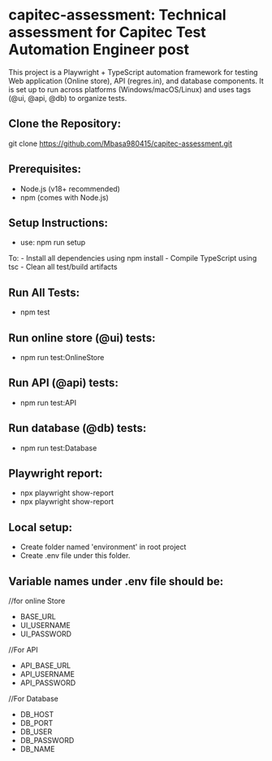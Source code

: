 # capitec-assessment: Technical assessment for Capitec Test Automation Engineer post

This project is a Playwright + TypeScript automation framework for testing Web application (Online store), API (regres.in), and database components. It is set up to run across platforms (Windows/macOS/Linux) and uses tags (@ui, @api, @db) to organize tests.

## Clone the Repository:

git clone https://github.com/Mbasa980415/capitec-assessment.git

## Prerequisites:

- Node.js (v18+ recommended)
- npm (comes with Node.js)

## Setup Instructions:
- use: npm run setup

To: - Install all dependencies using npm install
    - Compile TypeScript using tsc
    - Clean all test/build artifacts

## Run All Tests:
- npm test

## Run online store (@ui) tests:
- npm run test:OnlineStore

## Run API (@api) tests:
- npm run test:API

## Run database (@db) tests:
- npm run test:Database

## Playwright report:
- npx playwright show-report
- npx playwright show-report <report name>

## Local setup:
- Create folder named 'environment' in root project 
- Create .env file under this folder.

## Variable names under .env file should be:

//for online Store
- BASE_URL
- UI_USERNAME
- UI_PASSWORD

//For API
- API_BASE_URL
- API_USERNAME
- API_PASSWORD

//For Database
- DB_HOST
- DB_PORT
- DB_USER
- DB_PASSWORD
- DB_NAME
